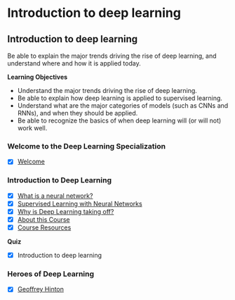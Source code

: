 # Introduction to deep learning

## Introduction to deep learning
Be able to explain the major trends driving the rise of deep learning, and understand where and how it is applied today.

**Learning Objectives**
- Understand the major trends driving the rise of deep learning.
- Be able to explain how deep learning is applied to supervised learning.
- Understand what are the major categories of models (such as CNNs and RNNs), and when they should be applied.
- Be able to recognize the basics of when deep learning will (or will not) work well.

### Welcome to the Deep Learning Specialization
  - [x] [Welcome](https://www.youtube.com/watch?v=CS4cs9xVecg&list=PLkDaE6sCZn6Ec-XTbcX1uRg2_u4xOEky0)

### Introduction to Deep Learning
  - [x] [What is a neural network?](https://www.youtube.com/watch?v=n1l-9lIMW7E&list=PLkDaE6sCZn6Ec-XTbcX1uRg2_u4xOEky0&index=2)
  - [x] [Supervised Learning with Neural Networks](https://www.youtube.com/watch?v=BYGpKPY9pO0&index=3&list=PLkDaE6sCZn6Ec-XTbcX1uRg2_u4xOEky0)
  - [x] [Why is Deep Learning taking off?](https://www.youtube.com/watch?v=xflCLdJh0n0&list=PLkDaE6sCZn6Ec-XTbcX1uRg2_u4xOEky0&index=4)
  - [x] [About this Course](https://www.youtube.com/watch?v=ysnIDax71yY&index=5&list=PLkDaE6sCZn6Ec-XTbcX1uRg2_u4xOEky0)
  - [x] [Course Resources](https://www.youtube.com/watch?v=7AZjh2VXD6E&list=PLkDaE6sCZn6Ec-XTbcX1uRg2_u4xOEky0&index=6)

**Quiz**
  - [x] Introduction to deep learning

### Heroes of Deep Learning
  - [x] [Geoffrey Hinton](https://www.youtube.com/watch?v=-eyhCTvrEtE&t=1624s)
